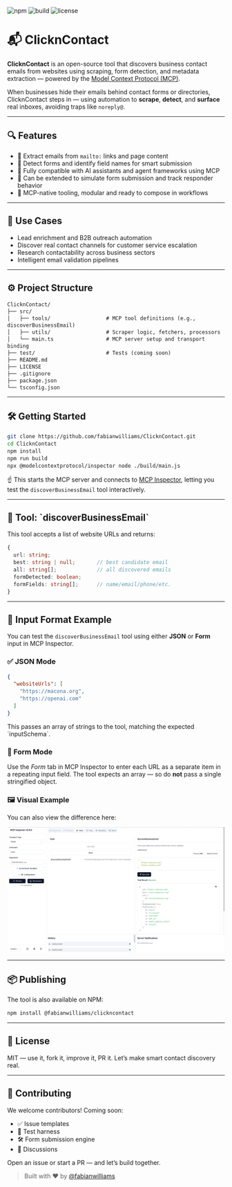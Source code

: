 ![npm](https://img.shields.io/npm/v/@fabianwilliams/clickncontact)
![build](https://img.shields.io/github/actions/workflow/status/fabianwilliams/ClicknContact/ci.yml)
![license](https://img.shields.io/npm/l/@fabianwilliams/clickncontact)

# 📬 ClicknContact

**ClicknContact** is an open-source tool that discovers business contact emails from websites using scraping, form detection, and metadata extraction — powered by the [Model Context Protocol (MCP)](https://modelcontextprotocol.dev).

When businesses hide their emails behind contact forms or directories, ClicknContact steps in — using automation to **scrape**, **detect**, and **surface** real inboxes, avoiding traps like `noreply@`.

---

## 🔍 Features

- 🔗 Extract emails from `mailto:` links and page content  
- 📄 Detect forms and identify field names for smart submission  
- 🤖 Fully compatible with AI assistants and agent frameworks using MCP  
- 🔁 Can be extended to simulate form submission and track responder behavior  
- 🧩 MCP-native tooling, modular and ready to compose in workflows  

---

## 🚀 Use Cases

- Lead enrichment and B2B outreach automation  
- Discover real contact channels for customer service escalation  
- Research contactability across business sectors  
- Intelligent email validation pipelines  

---

## ⚙️ Project Structure

```
ClicknContact/
├── src/
│   ├── tools/                  # MCP tool definitions (e.g., discoverBusinessEmail)
│   ├── utils/                  # Scraper logic, fetchers, processors
│   └── main.ts                 # MCP server setup and transport binding
├── test/                       # Tests (coming soon)
├── README.md
├── LICENSE
├── .gitignore
├── package.json
└── tsconfig.json
```

---

## 🛠️ Getting Started

```bash
git clone https://github.com/fabianwilliams/ClicknContact.git
cd ClicknContact
npm install
npm run build
npx @modelcontextprotocol/inspector node ./build/main.js
```

☝️ This starts the MCP server and connects to [MCP Inspector](https://modelcontextprotocol.dev/tools/inspector), letting you test the `discoverBusinessEmail` tool interactively.

---

## 🧪 Tool: \`discoverBusinessEmail\`

This tool accepts a list of website URLs and returns:

```ts
{
  url: string;
  best: string | null;       // best candidate email
  all: string[];             // all discovered emails
  formDetected: boolean;
  formFields: string[];      // name/email/phone/etc.
}
```

---

## 🧾 Input Format Example

You can test the `discoverBusinessEmail` tool using either **JSON** or **Form** input in MCP Inspector.

### ✅ JSON Mode

```json
{
  "websiteUrls": [
    "https://macona.org",
    "https://openai.com"
  ]
}
```

This passes an array of strings to the tool, matching the expected \`inputSchema\`.

### 📝 Form Mode

Use the *Form* tab in MCP Inspector to enter each URL as a separate item in a repeating input field. The tool expects an array — so do **not** pass a single stringified object.

### 🖼 Visual Example

You can also view the difference here:

![Input Formats: JSON vs Form](./assets/mcp-inspector-json-vs-form.png)

---

## 📦 Publishing

The tool is also available on NPM:

```bash
npm install @fabianwilliams/clickncontact
```

---

## 📜 License

MIT — use it, fork it, improve it, PR it. Let’s make smart contact discovery real.

---

## 👥 Contributing

We welcome contributors! Coming soon:

- ✅ Issue templates  
- 🧪 Test harness  
- 🛠 Form submission engine  
- 💬 Discussions  

Open an issue or start a PR — and let’s build together.

> Built with ❤️ by [@fabianwilliams](https://github.com/fabianwilliams)